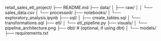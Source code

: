 retail_sales_etl_project/
├── README.md
├── data/
│   ├── raw/
│   │   └── sales_data.csv
│   └── processed/
├── notebooks/
│   └── exploratory_analysis.ipynb
├── sql/
│   ├── create_tables.sql
│   └── transformations.sql
├── etl/
│   └── etl_pipeline.py
├── visuals/
│   └── pipeline_architecture.png
├── dbt/                  # (optional, if using dbt)
│   └── models/
├── requirements.txt
